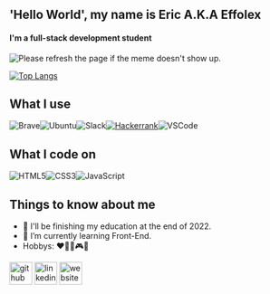 ## 'Hello World', my name is Eric A.K.A Effolex
#### I'm a full-stack development student

<img src='https://random-memer.herokuapp.com/' title="Meme" alt="Please refresh the page if the meme doesn't show up.">

[![Top Langs](https://github-readme-stats.vercel.app/api/top-langs/?username=Effolex&layout=compact)](https://github.com/Effolex?tab=repositories)

## What I use
![Brave](https://img.shields.io/badge/Brave-FF1B2D?style=for-the-badge&logo=Brave&logoColor=white "Brave")![Ubuntu](https://img.shields.io/badge/Ubuntu-E95420?style=for-the-badge&logo=ubuntu&logoColor=white "Ubuntu")![Slack](https://img.shields.io/badge/Slack-4A154B?style=for-the-badge&logo=slack&logoColor=white "Slack")[![Hackerrank](https://img.shields.io/badge/-Hackerrank-2EC866?style=for-the-badge&logo=HackerRank&logoColor=black "Hackerrank")](https://www.hackerrank.com/effolex "Hackerrank")![VSCode](https://img.shields.io/badge/Visual_Studio_Code-0078D4?style=for-the-badge&logo=visual%20studio%20code&logoColor=white "VSCode")

## What I code on
![HTML5](https://img.shields.io/badge/HTML5-E34F26?style=for-the-badge&logo=html5&logoColor=white "HTML5")![CSS3](https://img.shields.io/badge/CSS3-1572B6?style=for-the-badge&logo=css3&logoColor=white "CSS3")![JavaScript](https://img.shields.io/badge/JavaScript-F7DF1E?style=for-the-badge&logo=javascript&logoColor=black "JavaScript")

## Things to know about me

- 🔭 I'll be finishing my education at the end of 2022.
- 🌱 I’m currently learning Front-End.
- Hobbys: :hearts::guitar::microphone::video_game::space_invader:


[<img src='https://cdn.jsdelivr.net/npm/simple-icons@3.0.1/icons/github.svg' alt='github' height='40'>](https://github.com/https://github.com/Effolex)  [<img src='https://cdn.jsdelivr.net/npm/simple-icons@3.0.1/icons/linkedin.svg' alt='linkedin' height='40'>](https://www.linkedin.com/in/https://www.linkedin.com/in/effolex//)  [<img src='https://cdn.jsdelivr.net/npm/simple-icons@3.0.1/icons/icloud.svg' alt='website' height='40'>](https://effolex.github.io/portfolio/)  
 
